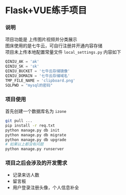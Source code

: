 # Flask+VUE练手项目


### 说明
项目功能是 上传图片视频并分类展示		
图床使用的是七牛云，可自行注册并开通内容存储		
项目未上传本地配置常量文件
`local_settings.py`
内容如下
```python
QINIU_AK = 'ak'
QINIU_SK = 'sk'
QINIU_BUCKET = '七牛云存储镜像'
QINIU_DOMAIN = '七牛云存储域名'
TMP_FILE_NAME = 'clipboard.png'
SQLPWD = "mysql的密码"

```

### 项目使用
首先创建一个数据库名为 `izone`
```bash
git pull ...
pip install -r req.txt
python manage.py db init
python manage.py db migrate
python manage.py db upgrade
# 如果以上都没有问题
python manage.py runserver
```

### 项目之后会涉及的开发需求
- 记录来访人数
- 留言板
- 用户登录注册头像，个人信息补全
